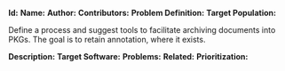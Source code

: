 **Id:**
**Name:**
**Author:**
**Contributors:**
**Problem Definition:**
**Target Population:**

Define a process and suggest tools to facilitate archiving documents into PKGs. The goal is to retain annotation, where it exists.

**Description:**
**Target Software:**
**Problems:**
**Related:**
**Prioritization:**